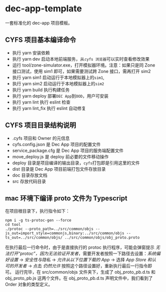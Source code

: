 # dec-app-template

一套标准化的 dec-app 项目模板。

## CYFS 项目基本编译命令

-   执行 yarn 安装依赖
-   执行 yarn dev 启动本地前端服务，从`cyfs 浏览器`可以实时查看修改效果
-   运行 tool/zone-simulator.exe，打开模拟器环境。注意：如果只是同 Zone 接口测试，使用 sim1 即可，如果需要测试跨 Zone 接口，需再打开 sim2
-   执行 yarn sim1 启动运行于本地模拟器上的`sim1`,
-   执行 yarn sim2 启动运行于本地模拟器上的`sim2`
-   执行 yarn build 执行构建任务
-   执行 yarn deploy 部署`DEC App`到`OOD`，用户可安装
-   执行 yarn lint 执行 eslint 检查
-   执行 yarn lint_fix 执行 eslint 自动修复

## CYFS 项目目录结构说明

-   .cyfs 项目和 Owner 的元信息
-   cyfs.config.json 是 Dec App 项目的配置文件
-   service_package.cfg 是 Dec App 项目的服务端配置文件
-   move_deploy.js 是 deploy 前必要的文件移动操作
-   deploy 目录是项目编译的输出目录，`cyfs`打包即是引用这里的文件
-   dist 目录是 Dec App 项目前端打包文件存放目录
-   doc 目录存放文档
-   src 存放代码目录

## mac 环境下编译 proto 文件为 Typescript

在项目根目录下，执行指令如下：

```shell
npm i -g ts-protoc-gen --force
cd tool
./protoc --proto_path=../src/common/objs --js_out=import_style=commonjs,binary:../src/common/objs --ts_out=../src/common/objs/ ../src/common/objs/obj_proto.proto
```

在执行最后一行命令时，由于是直接执行的 protoc 执行程序，可能会弹窗提示 _无法打开“protoc”，因为无法验证开发者_，需要开发者按照一下路径去设置：_系统偏好设置_ -> _安全性与隐私_ -> _允许从以下位置下载的 App_ -> 选择 _App Store 和认可的开发者_ -> 点击 _仍然允许_
按照这个路径设置好，重新执行最后一行指令即可。
运行完毕，在 src/common/objs 文件夹下，生成了 obj_proto_pb.d.ts 和 obj_proto_pb.js 这两个文件。在 obj_proto_pb.d.ts 声明文件中，我们看到了 Order 对象的类型定义。
